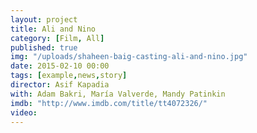 ```yaml
---
layout: project
title: Ali and Nino
category: [Film, All]
published: true
img: "/uploads/shaheen-baig-casting-ali-and-nino.jpg"
date: 2015-02-10 00:00
tags: [example,news,story]
director: Asif Kapadia
with: Adam Bakri, María Valverde, Mandy Patinkin
imdb: "http://www.imdb.com/title/tt4072326/"
video:
---
```



